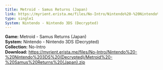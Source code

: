```yaml
---
title: Metroid - Samus Returns (Japan)
link: https://myrient.erista.me/files/No-Intro/Nintendo%20-%20Nintendo%203DS%20(Decrypted)/Metroid%20-%20Samus%20Returns%20(Japan).zip
type: single1
System: Nintendo - Nintendo 3DS (Decrypted)
---
```

<b>Game:</b> Metroid - Samus Returns (Japan)<br>
<b>System:</b> Nintendo - Nintendo 3DS (Decrypted)<br>
<b>Collection:</b> No-Intro<br>
<b>Download:</b> https://myrient.erista.me/files/No-Intro/Nintendo%20-%20Nintendo%203DS%20(Decrypted)/Metroid%20-%20Samus%20Returns%20(Japan).zip